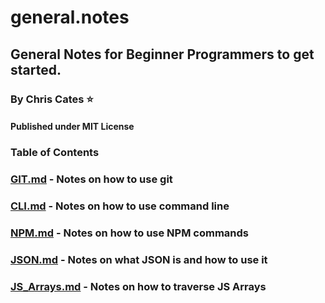 # general.notes
## General Notes for Beginner Programmers to get started.
### By Chris Cates :star:
#### Published under MIT License

### Table of Contents
### [GIT.md](./GIT.md) - Notes on how to use git
### [CLI.md](./CLI.md) - Notes on how to use command line
### [NPM.md](./NPM.md) - Notes on how to use NPM commands
### [JSON.md](./JSON.md) - Notes on what JSON is and how to use it
### [JS_Arrays.md](./JS_Arrays.md) - Notes on how to traverse JS Arrays
